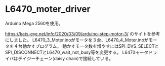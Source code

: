 # L6470_moter_driver

Arduino Mega 2560を使用。

https://kats-eye.net/info/2020/03/09/arduino-step-motor-3/
のサイトを参考にしました。
L6470_3_Moter.inoがモータを３台、L6470_4_Moter.inoがモータを４台動かすプログラム。
動かすモータ数を増やすにはSPI_DVS_SELECTとSPI_DISCONNECTとL6470_wait_not_busy等を変更する。
L6470モータドライバはデイジーチェーン(daisy chain)で接続している。

